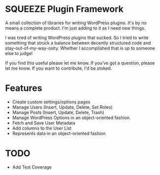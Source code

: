 SQUEEZE Plugin Framework
========================

A small collection of libraries for writing WordPress plugins. It's by no means a complete product. I'm just adding to it as I need new things.

I was tired of writing WordPress plugins that sucked. So I tried to write something that struck a balance between decently structured code and stay-out-of-my-way-osity. Whether I accomplished that is up to someone else to judge!

If you find this useful please let me know. If you've got a question, please let me know. If you want to contribute, I'd be stoked.

Features
========
* Create custom settings/options pages
* Manage Users (Insert, Update, Delete, Set Roles)
* Manage Posts (Insert, Update, Delete, Trash)
* Manage WordPress Options in an object-oriented fashion.
* Fetch and Save User Metadata
* Add columns to the User List
* Represents data in an object-oriented fashion

TODO
====
* Add Test Coverage
